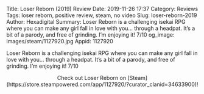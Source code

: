 Title: Loser Reborn (2019) Review
Date: 2019-11-26 17:37
Category: Reviews
Tags: loser reborn, positive review, steam, no video
Slug: loser-reborn-2019
Author: Hexadigital
Summary: Loser Reborn is a challenging isekai RPG where you can make any girl fall in love with you… through a headpat. It’s a bit of a parody, and free of grinding. I’m enjoying it! 7/10
og_image: images/steam/1127920.jpg
Appid: 1127920

Loser Reborn is a challenging isekai RPG where you can make any girl fall in love with you… through a headpat. It’s a bit of a parody, and free of grinding. I’m enjoying it! 7/10

<center>Check out Loser Reborn on [Steam](https://store.steampowered.com/app/1127920/?curator_clanid=34633900)!</center>